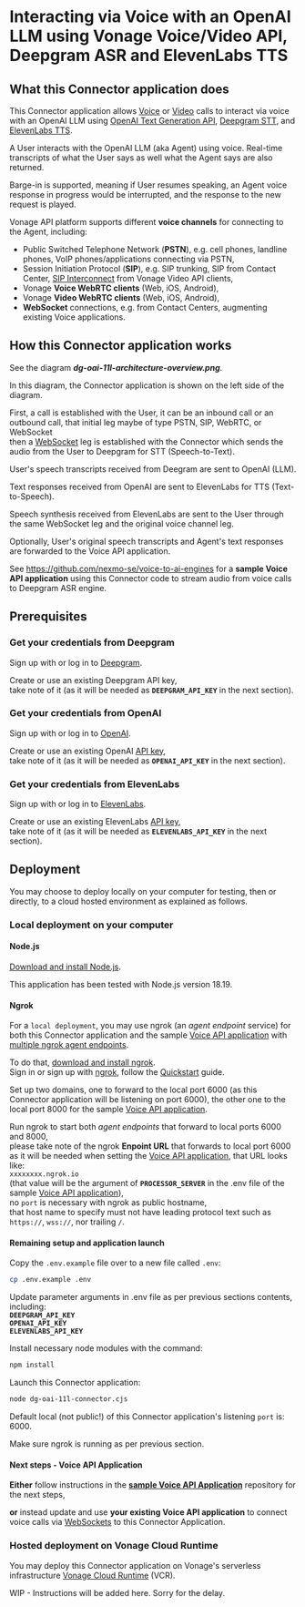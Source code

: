 # Interacting via Voice with an OpenAI LLM using Vonage Voice/Video API, Deepgram ASR and ElevenLabs TTS

## What this Connector application does

This Connector application allows [Voice](https://www.vonage.com/communications-apis/voice/) or [Video](https://www.vonage.com/communications-apis/video/) calls to interact via voice with an OpenAI LLM using [OpenAI Text Generation API](https://platform.openai.com/docs/guides/text?api-mode=chat), [Deepgram STT](https://deepgram.com/product/speech-to-text), and [ElevenLabs TTS](https://elevenlabs.io/text-to-speech).

A User interacts with the OpenAI LLM (aka Agent) using voice. Real-time transcripts of what the User says as well what the Agent says are also returned.

Barge-in is supported, meaning if User resumes speaking, an Agent voice response in progress would be interrupted, and the response to the new request is played.

Vonage API platform supports different **voice channels** for connecting to the Agent, including:
- Public Switched Telephone Network (**PSTN**), e.g. cell phones, landline phones, VoIP phones/applications connecting via PSTN,
- Session Initiation Protocol (**SIP**), e.g. SIP trunking, SIP from Contact Center, [SIP Interconnect](https://tokbox.com/developer/guides/sip) from Vonage Video API clients,
- Vonage **Voice WebRTC clients** (Web, iOS, Android),
- Vonage **Video WebRTC clients** (Web, iOS, Android),
- **WebSocket** connections, e.g. from Contact Centers, augmenting existing Voice applications.

## How this Connector application works

See the diagram **_dg-oai-11l-architecture-overview.png_**.</br>

In this diagram, the Connector application is shown on the left side of the diagram.</br>

First, a call is established with the User, it can be an inbound call or an outbound call, that initial leg maybe of type PSTN, SIP, WebRTC, or WebSocket</br>
then a [WebSocket](https://developer.vonage.com/en/voice/voice-api/concepts/websockets) leg is established with the Connector which sends the audio from the User to Deepgram for STT (Speech-to-Text).</br>

User's speech transcripts received from Deegram are sent to OpenAI (LLM).</br>

Text responses received from OpenAI are sent to ElevenLabs for TTS (Text-to-Speech).</br>

Speech synthesis received from ElevenLabs are sent to the User through the same WebSocket leg and the original voice channel leg.</br>

Optionally, User's original speech transcripts and Agent's text responses are forwarded to the Voice API application.</br>

See https://github.com/nexmo-se/voice-to-ai-engines for a **sample Voice API application** using this Connector code to stream audio from voice calls to Deepgram ASR engine.

## Prerequisites

### Get your credentials from Deepgram

Sign up with or log in to [Deepgram](https://deepgram.com).</br>

Create or use an existing Deepgram API key,</br>
take note of it (as it will be needed as **`DEEPGRAM_API_KEY`** in the next section).</br>

### Get your credentials from OpenAI

Sign up with or log in to [OpenAI](https://auth.openai.com/log-in).</br>

Create or use an existing OpenAI [API key](https://platform.openai.com/settings/organization/api-keys),</br>
take note of it (as it will be needed as **`OPENAI_API_KEY`** in the next section).</br>

### Get your credentials from ElevenLabs

Sign up with or log in to [ElevenLabs](https://elevenlabs.io/app/sign-in).</br>

Create or use an existing ElevenLabs [API key](https://elevenlabs.io/app/settings/api-keys),</br>
take note of it (as it will be needed as **`ELEVENLABS_API_KEY`** in the next section).</br>


## Deployment

You may choose to deploy locally on your computer for testing, then or directly, to a cloud hosted environment as explained as follows.

### Local deployment on your computer

#### Node.js

[Download and install Node.js](https://nodejs.org/en/download/package-manager).

This application has been tested with Node.js version 18.19.

#### Ngrok

For a `local deployment`, you may use ngrok (an _agent endpoint_ service) for both this Connector application and the sample [Voice API application](https://github.com/nexmo-se/voice-to-ai-engines) with [multiple ngrok agent endpoints](https://ngrok.com/docs/traffic-policy/getting-started/agent-endpoints/config-file/).

To do that, [download and install ngrok](https://ngrok.com/downloads).</br>
Sign in or sign up with [ngrok](https://ngrok.com/), follow the [Quickstart](https://ngrok.com/docs/getting-started/) guide.

Set up two domains, one to forward to the local port 6000 (as this Connector application will be listening on port 6000), the other one to the local port 8000 for the sample [Voice API application](https://github.com/nexmo-se/voice-to-ai-engines).


Run ngrok to start both _agent endpoints_ that forward to local ports 6000 and 8000,</br>
please take note of the ngrok **Enpoint URL** that forwards to local port 6000 as it will be needed when setting the [Voice API application](https://github.com/nexmo-se/voice-app-websockets),
that URL looks like:</br>
`xxxxxxxx.ngrok.io`</br>
(that value will be the argument of **`PROCESSOR_SERVER`** in the .env file of the sample [Voice API application](https://github.com/nexmo-se/voice-to-ai-engines)),</br>
no `port` is necessary with ngrok as public hostname,</br>
that host name to specify must not have leading protocol text such as `https://`, `wss://`, nor trailing `/`.

#### Remaining setup and application launch

Copy the `.env.example` file over to a new file called `.env`:
```bash
cp .env.example .env
```
Update parameter arguments in .env file as per previous sections contents, including:<br>
**`DEEPGRAM_API_KEY`**<br>
**`OPENAI_API_KEY`**<br>
**`ELEVENLABS_API_KEY`**<br>


Install necessary node modules with the command:<br>
 ```bash
npm install
```

Launch this Connector application:<br>
```bash
node dg-oai-11l-connector.cjs
```
Default local (not public!) of this Connector application's listening `port` is: 6000.

Make sure ngrok is running as per previous section.

#### Next steps - Voice API Application

**Either** follow instructions in the [**sample Voice API Application**](https://github.com/nexmo-se/voice-to-ai-engines) repository for the next steps,

**or** instead update and use **your existing Voice API application** to connect voice calls via [WebSockets](https://developer.vonage.com/en/voice/voice-api/concepts/websockets) to this Connector Application.

### Hosted deployment on Vonage Cloud Runtime

You may deploy this Connector application on Vonage's serverless infrastructure [Vonage Cloud Runtime](https://developer.vonage.com/en/vonage-cloud-runtime/overview) (VCR).

WIP - Instructions will be added here. Sorry for the delay.






